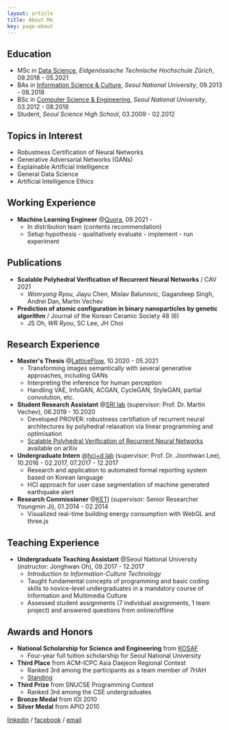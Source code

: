 ```yaml
---
layout: article
title: About Me
key: page-about
---
```


## Education

+ MSc in [Data Science](https://www.inf.ethz.ch/studies/master/master-ds.html), *Eidgenössische Technische Hochschule Zürich*, 09.2018 - 05.2021
+ BAs in [Information Science & Culture](http://isc.snu.ac.kr), *Seoul National University*, 09.2013 - 08.2018
+ BSc in [Computer Science & Engineering](https://cse.snu.ac.kr), *Seoul National University*, 03.2012 - 08.2018
+ Student, *Seoul Science High School*, 03.2009 - 02.2012


## Topics in Interest

+ Robustness Certification of Neural Networks
+ Generative Adversarial Networks (GANs)
+ Explainable Artificial Intelligence
+ General Data Science
+ Artificial Intelligence Ethics


## Working Experience

+ **Machine Learning Engineer** @[Quora](https://quora.com/), 09.2021 -
  - In distribution team (contents recommendation)
  - Setup hypothesis - qualitatively evaluate - implement - run experiment


## Publications

+ **Scalable Polyhedral Verification of Recurrent Neural Networks** / CAV 2021
  - *Wonryong Ryou*, Jiayu Chen, Mislav Balunovic, Gagandeep Singh, Andrei Dan, Martin Vechev
+ **Prediction of atomic configuration in binary nanoparticles by genetic algorithm** / Journal of the Korean Ceramic Society 48 (6)
  - JS Oh, *WR Ryou*, SC Lee, JH Choi


## Research Experience

+ **Master's Thesis** @[LatticeFlow](https://latticeflow.ai/), 10.2020 - 05.2021
  - Transforming images semantically with several generative approaches, including GANs
  - Interpreting the inference for human perception
  - Handling VAE, InfoGAN, ACGAN, CycleGAN, StyleGAN, partial convolution, etc.
+ **Student Research Assistant** @[SRI lab](https://sri.inf.ethz.ch/) (supervisor: Prof. Dr. Martin Vechev), 06.2019 - 10.2020
  - Developed PROVER: robustness certifiation of recurrent neural architectures by polyhedral relaxation via linear programming and optimisation
  - [Scalable Polyhedral Verification of Recurrent Neural Networks](https://arxiv.org/abs/2005.13300) available on arXiv
+ **Undergraduate Intern** @[hci+d lab](http://hcid.snu.ac.kr/) (supervisor: Prof. Dr. Joonhwan Lee), 10.2016 - 02.2017, 07.2017 - 12.2017
	- Research and application to automated formal reporting system based on Korean language
	- HCI approach for user case segmentation of machine generated earthquake alert
+ **Research Commissioner** @[KETI](https://www.keti.re.kr/eng/main/main.php) (supervisor: Senior Researcher Youngmin Ji), 01.2014 - 02.2014
	- Visualized real-time building energy consumption with WebGL and three.js


## Teaching Experience

+ **Undergraduate Teaching Assistant** @Seoul National University (instructor: Jonghwan Oh), 09.2017 - 12.2017
	- *Introduction to Information-Culture Technology*
	- Taught fundamental concepts of programming and basic coding skills to novice-level undergraduates in a mandatory course of Information and Multimedia Culture
	- Assessed student assignments (7 individual assignments, 1 team project) and answered questions from online/offline


## Awards and Honors

+ **National Scholarship for Science and Engineering** from [KOSAF](http://www.kosaf.go.kr/)
	- Four-year full tuition scholarship for Seoul National University
+ **Third Place** from ACM-ICPC Asia Daejeon Regional Contest
	- Ranked 3rd among the participants as a team member of 7HAH
	- [Standing](https://icpc.baylor.edu/regionals/finder/daejeon-2012/standings)
+ **Third Prize** from SNUCSE Programming Contest
	- Ranked 3rd among the CSE undergraduates
+ **Bronze Medal** from IOI 2010
+ **Silver Medal** from APIO 2010


[linkedin](https://www.linkedin.com/in/wonryong/) / [facebook](https://www.facebook.com/luwalong) / [email](mailto:w.r.ryou@gmail.com)

